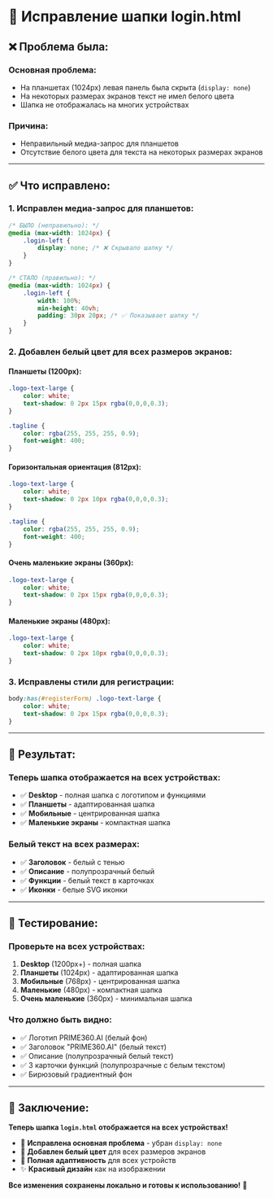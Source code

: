 # 🔧 Исправление шапки login.html

## ❌ Проблема была:

### **Основная проблема:**
- На планшетах (1024px) левая панель была скрыта (`display: none`)
- На некоторых размерах экранов текст не имел белого цвета
- Шапка не отображалась на многих устройствах

### **Причина:**
- Неправильный медиа-запрос для планшетов
- Отсутствие белого цвета для текста на некоторых размерах экранов

---

## ✅ Что исправлено:

### **1. Исправлен медиа-запрос для планшетов:**
```css
/* БЫЛО (неправильно): */
@media (max-width: 1024px) {
    .login-left {
        display: none; /* ❌ Скрывало шапку */
    }
}

/* СТАЛО (правильно): */
@media (max-width: 1024px) {
    .login-left {
        width: 100%;
        min-height: 40vh;
        padding: 30px 20px; /* ✅ Показывает шапку */
    }
}
```

### **2. Добавлен белый цвет для всех размеров экранов:**

#### **Планшеты (1200px):**
```css
.logo-text-large {
    color: white;
    text-shadow: 0 2px 15px rgba(0,0,0,0.3);
}

.tagline {
    color: rgba(255, 255, 255, 0.9);
    font-weight: 400;
}
```

#### **Горизонтальная ориентация (812px):**
```css
.logo-text-large {
    color: white;
    text-shadow: 0 2px 10px rgba(0,0,0,0.3);
}

.tagline {
    color: rgba(255, 255, 255, 0.9);
    font-weight: 400;
}
```

#### **Очень маленькие экраны (360px):**
```css
.logo-text-large {
    color: white;
    text-shadow: 0 2px 15px rgba(0,0,0,0.3);
}
```

#### **Маленькие экраны (480px):**
```css
.logo-text-large {
    color: white;
    text-shadow: 0 2px 10px rgba(0,0,0,0.3);
}
```

### **3. Исправлены стили для регистрации:**
```css
body:has(#registerForm) .logo-text-large {
    color: white;
    text-shadow: 0 2px 15px rgba(0,0,0,0.3);
}
```

---

## 🎯 Результат:

### **Теперь шапка отображается на всех устройствах:**
- ✅ **Desktop** - полная шапка с логотипом и функциями
- ✅ **Планшеты** - адаптированная шапка
- ✅ **Мобильные** - центрированная шапка
- ✅ **Маленькие экраны** - компактная шапка

### **Белый текст на всех размерах:**
- ✅ **Заголовок** - белый с тенью
- ✅ **Описание** - полупрозрачный белый
- ✅ **Функции** - белый текст в карточках
- ✅ **Иконки** - белые SVG иконки

---

## 🧪 Тестирование:

### **Проверьте на всех устройствах:**
1. **Desktop** (1200px+) - полная шапка
2. **Планшеты** (1024px) - адаптированная шапка
3. **Мобильные** (768px) - центрированная шапка
4. **Маленькие** (480px) - компактная шапка
5. **Очень маленькие** (360px) - минимальная шапка

### **Что должно быть видно:**
- ✅ Логотип PRIME360.AI (белый фон)
- ✅ Заголовок "PRIME360.AI" (белый текст)
- ✅ Описание (полупрозрачный белый текст)
- ✅ 3 карточки функций (полупрозрачные с белым текстом)
- ✅ Бирюзовый градиентный фон

---

## 🎉 Заключение:

**Теперь шапка `login.html` отображается на всех устройствах!**

- 🔧 **Исправлена основная проблема** - убран `display: none`
- 🎨 **Добавлен белый цвет** для всех размеров экранов
- 📱 **Полная адаптивность** для всех устройств
- ✨ **Красивый дизайн** как на изображении

**Все изменения сохранены локально и готовы к использованию!** 🚀
